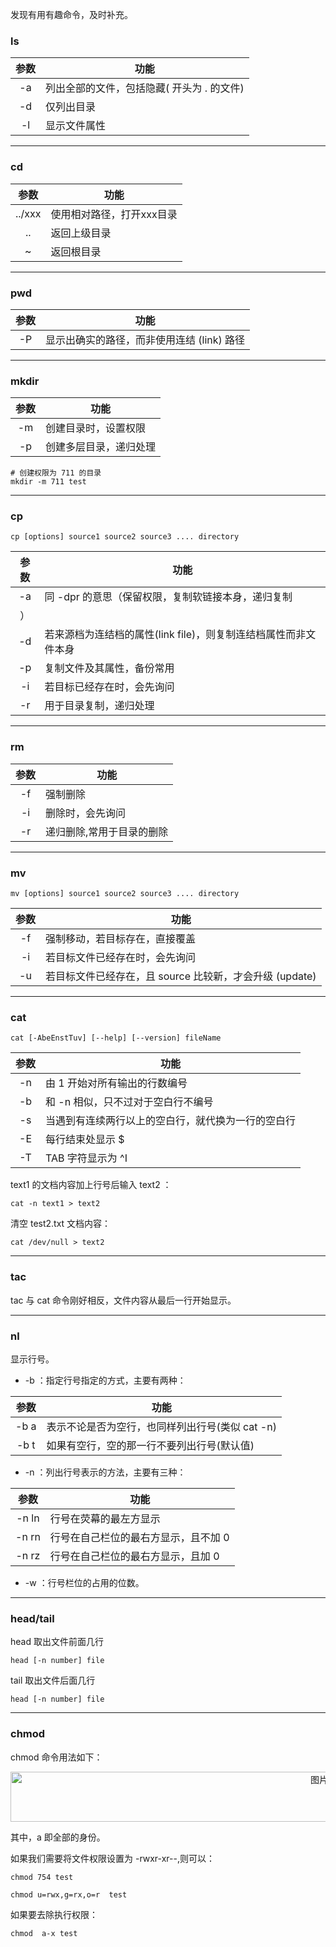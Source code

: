 发现有用有趣命令，及时补充。

### **ls**

| 参数 | 功能 |
| :--: | -- |
| -a | 列出全部的文件，包括隐藏( 开头为 . 的文件) |
| -d | 仅列出目录 |
| -l | 显示文件属性 |

***

### **cd**

| 参数 | 功能 |
| :--: | -- |
| ../xxx | 使用相对路径，打开xxx目录 |
| .. | 返回上级目录 |
| ~ | 返回根目录 |

***

### **pwd**

| 参数 | 功能 |
| :--: | -- |
| -P | 显示出确实的路径，而非使用连结 (link) 路径 |

***

### **mkdir**

| 参数 | 功能 |
| :--: | -- |
| -m | 创建目录时，设置权限 |
| -p | 创建多层目录，递归处理 |

```shell
# 创建权限为 711 的目录
mkdir -m 711 test
```

***

### **cp**

```shell
cp [options] source1 source2 source3 .... directory
```

| 参数 | 功能 |
| :--: | -- |
| -a | 同 -dpr 的意思（保留权限，复制软链接本身，递归复制
）|
| -d | 若来源档为连结档的属性(link file)，则复制连结档属性而非文件本身 |
| -p | 复制文件及其属性，备份常用 |
| -i | 若目标已经存在时，会先询问 |
| -r | 用于目录复制，递归处理 |

***

### **rm**

| 参数 | 功能 |
| :--: | -- |
| -f | 强制删除 |
| -i | 删除时，会先询问 |
| -r | 递归删除,常用于目录的删除 |

***

### **mv**

```shell
mv [options] source1 source2 source3 .... directory
```

| 参数 | 功能 |
| :--: | -- |
| -f | 强制移动，若目标存在，直接覆盖 |
| -i | 若目标文件已经存在时，会先询问 |
| -u | 若目标文件已经存在，且 source 比较新，才会升级 (update) |

***

### **cat**

```shell
cat [-AbeEnstTuv] [--help] [--version] fileName
```

| 参数 | 功能 |
| :--: | -- |
| -n | 由 1 开始对所有输出的行数编号 |
| -b | 和 -n 相似，只不过对于空白行不编号 |
| -s | 当遇到有连续两行以上的空白行，就代换为一行的空白行 |
| -E | 每行结束处显示 $ |
| -T | TAB 字符显示为 ^I |

text1 的文档内容加上行号后输入 text2 ：

```shell
cat -n text1 > text2
```

清空 test2.txt 文档内容：

```shell
cat /dev/null > text2
```

***

### **tac**

tac 与 cat 命令刚好相反，文件内容从最后一行开始显示。

***

### **nl**

显示行号。

* -b ：指定行号指定的方式，主要有两种：

| 参数 | 功能 |
| :--: | -- |
| -b a | 表示不论是否为空行，也同样列出行号(类似 cat -n) |
| -b t | 如果有空行，空的那一行不要列出行号(默认值) |

* -n ：列出行号表示的方法，主要有三种：

| 参数 | 功能 |
| :--: | -- |
| -n ln | 行号在荧幕的最左方显示 |
| -n rn | 行号在自己栏位的最右方显示，且不加 0 |
| -n rz | 行号在自己栏位的最右方显示，且加 0 |

* -w ：行号栏位的占用的位数。

***

### **head/tail**

head 取出文件前面几行

```shell
head [-n number] file
```

tail 取出文件后面几行

```shell
head [-n number] file
```

***

### **chmod**

chmod 命令用法如下：

<div align="center"><img src="https://wx4.sinaimg.cn/mw690/af9e9c30ly1fpsr5l1ggjj20ju02b3yb.jpg" width = "1000" height = "80" alt="图片名称" align=center />
</div>

其中，a 即全部的身份。

如果我们需要将文件权限设置为 -rwxr-xr--,则可以：

```shell
chmod 754 test
```

```shell
chmod u=rwx,g=rx,o=r  test
```

如果要去除执行权限：

```shell
chmod  a-x test
```